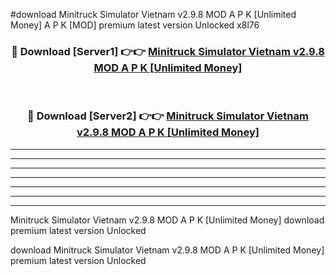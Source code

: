 #download Minitruck Simulator Vietnam v2.9.8 MOD A P K [Unlimited Money]  A P K [MOD] premium latest version Unlocked x8l76 



<div align="center">
<h3>🔴 Download [Server1] 👉👉 <a href="https://apkdownload2.web.app/">Minitruck Simulator Vietnam v2.9.8 MOD A P K [Unlimited Money] </a></h3><br>

<h3>🔴 Download [Server2] 👉👉 <a href="https://apkdownload2.web.app/">Minitruck Simulator Vietnam v2.9.8 MOD A P K [Unlimited Money] </a></h3>
</div>





----------------------------------------------------------

----------------------------------------------------------

----------------------------------------------------------

----------------------------------------------------------

----------------------------------------------------------

----------------------------------------------------------

----------------------------------------------------------

Minitruck Simulator Vietnam v2.9.8 MOD A P K [Unlimited Money]  download premium latest version Unlocked

download Minitruck Simulator Vietnam v2.9.8 MOD A P K [Unlimited Money]  premium latest version Unlocked
